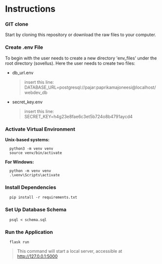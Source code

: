 # Instructions

### GIT clone
Start by cloning this repository or download the raw files to your computer.

### Create .env File
To begin with the user needs to create a new directory 'env_files' under the root directory (sovellus). Here the user needs to create two files:
- db_url.env
  > insert this line: DATABASE_URL=postgresql://pajar:paprikamajoneesi@localhost/webdev_db
- secret_key.env
  > insert this line: SECRET_KEY=h4g23e8fae6c3et5b724o8b4791aycd4

### Activate Virtual Environment
**Unix-based systems:**

```
  python3 -m venv venv
  source venv/bin/activate
```

**For Windows:**

```
  python -m venv venv
  .\venv\Scripts\activate
```

### Install Dependencies

```
  pip install -r requirements.txt
```

### Set Up Database Schema

```
  psql < schema.sql
```

### Run the Application
```
  flask run
```
> This command will start a local server, accessible at http://127.0.0.1:5000

